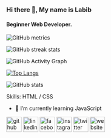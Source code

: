### Hi there 👋, My name is Labib
#### Beginner Web Developer.
![GitHub metrics](https://metrics.lecoq.io/developerlabib) 

![GitHub streak stats](https://github-readme-streak-stats.herokuapp.com/?user=developerlabib) 

![GitHub Activity Graph](https://activity-graph.herokuapp.com/graph?username=developerlabib) 

[![Top Langs](https://github-readme-stats.vercel.app/api/top-langs/?username=developerlabib)](https://github.com/anuraghazra/github-readme-stats)

![GitHub stats](https://github-readme-stats.vercel.app/api?username=developerlabib&show_icons=true&count_private=true)   

 

Skills: HTML / CSS

- 🌱 I’m currently learning JavaScript 


[<img src='https://cdn.jsdelivr.net/npm/simple-icons@3.0.1/icons/github.svg' alt='github' height='40'>](https://github.com/developerlabib)  [<img src='https://cdn.jsdelivr.net/npm/simple-icons@3.0.1/icons/linkedin.svg' alt='linkedin' height='40'>](https://www.linkedin.com/in/labib-hasan/)  [<img src='https://cdn.jsdelivr.net/npm/simple-icons@3.0.1/icons/facebook.svg' alt='facebook' height='40'>](https://www.facebook.com/labibthebest)  [<img src='https://cdn.jsdelivr.net/npm/simple-icons@3.0.1/icons/instagram.svg' alt='instagram' height='40'>](https://www.instagram.com/labibhasantasin/)  [<img src='https://cdn.jsdelivr.net/npm/simple-icons@3.0.1/icons/twitter.svg' alt='twitter' height='40'>](https://twitter.com/MdLabibHasan17)  [<img src='https://cdn.jsdelivr.net/npm/simple-icons@3.0.1/icons/icloud.svg' alt='website' height='40'>](https://labib-official.web.app/)  



 


